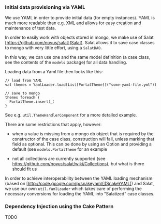 ### Initial data provisioning via YAML

We use YAML in order to provide initial data (for empty instances). YAML is much more readable than e.g. XML and allows for easy creation and maintenance
of test data.

In order to easily work with objects stored in mongo, we make use of Salat [https://github.com/novus/salat](Salat).
Salat allows it to save case classes to mongo with very little effort, using a `SalatDAO`.

In this way, we can use one and the same model definition (a case class, see the contents of the `models` package) for all data handling.

Loading data from a Yaml file then looks like this:

    // load from YAML
    val themes = YamlLoader.load[List[PortalTheme]]("some-yaml-file.yml"))

    // save to mongo
    themes foreach {
      PortalTheme.insert(_)
    }

See e.g. `util.ThemeHandlerComponent` for a more detailed example.

There are some restrictions that apply, however:

- when a value is missing from a mongo db object that is required by the constructor of the case class, construction will fail,
unless marking that field as optional. This can be done by using an Option and providing a default (see `models.PortalTheme` for an example

- not all collections are currently supported (see https://github.com/novus/salat/wiki/Collections), but what is there should fit us

In order to achieve interoperability between the YAML loading mechanism (based on [http://code.google.com/p/snakeyaml/](SnakeYAML)) and Salat,
we use our own `util.YamlLoader` which takes care of performing the necessary conversions for loading the YAML into "Salatized" case classes.

### Dependency Injection using the Cake Pattern

TODO
